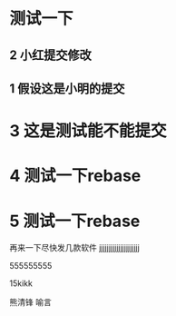 # 测试一下

## 2 小红提交修改
## 1 假设这是小明的提交


# 3 这是测试能不能提交

# 4 测试一下rebase
# 5 测试一下rebase


再来一下尽快发几款软件
jjjjjjjjjjjjjjjjjjjjj


555555555


15kikk


熊清锋
喻言
